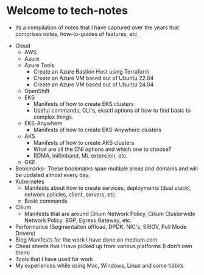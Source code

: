 # Welcome to tech-notes

- Its a compilation of notes that I have captured over the years that comprises notes, how-to-guides of features, etc.
* Cloud
    - AWS
    - Azure
    - Azure Tools
        - Create an Azure Bastion Host using Terraform
        - Create an Azure VM based out of Ubuntu 22.04
        - Create an Azure VM based out of Ubuntu 24.04
    - OpenShift
    - EKS
        - Manifests of how to create EKS clusters
        - Useful commands, CLI's, eksctl options of how to find basic to complex things.
    - EKS-Anywhere
        - Manifests of how to create EKS-Anywhere clusters
    - AKS
        - Manifests of how to create AKS clusters
        - What are all the CNI options and which one to choose?
        - RDMA, inifiniband, ML extension, etc.
    - GKE
* Bookmarks- These bookmarks span multiple areas and domains and will be updated almost every day.
* Kubernetes
    - Manifests about how to create services, deployments (dual stack), network policies, client, servers, etc.
    - Basic commands
* Cilium
    - Manifests that are around Cilium Network Policy, Cilium Clusterwide Network Policy, BGP, Egress Gateway, etc.
* Performance (Segmentaiton offload, DPDK, NIC's, SRIOV, Poll Mode Drivers)
* Blog Manifests for the work I have done on medium.com
* Cheat sheets that I have picked up from various platforms (I don't own them)
* Tools that I have used for work
* My experiences while using Mac, Windows, Linux and some tidbits 